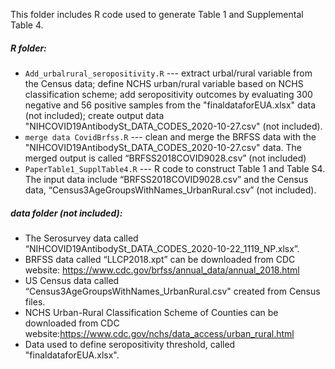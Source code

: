 This folder includes R code used to generate Table 1 and Supplemental Table 4. 


##### R folder:
- `Add_urbalrural_seropositivity.R` --- extract urbal/rural variable from the Census data; define NCHS urban/rural variable based on NCHS classification scheme; add seropositivity outcomes by evaluating 300 negative and 56 positive samples from the "finaldataforEUA.xlsx" data (not included); create output data "NIHCOVID19AntibodySt_DATA_CODES_2020-10-27.csv" (not included).
-	`merge data CovidBrfss.R` --- clean and merge the BRFSS data with the "NIHCOVID19AntibodySt_DATA_CODES_2020-10-27.csv" data. The merged output is called “BRFSS2018COVID9028.csv” (not included)
-	`PaperTable1_SupplTable4.R` --- R code to construct Table 1 and Table S4. The input data include “BRFSS2018COVID9028.csv” and the Census data, “Census3AgeGroupsWithNames_UrbanRural.csv” (not included).

##### data folder (not included):
- The Serosurvey data called “NIHCOVID19AntibodySt_DATA_CODES_2020-10-22_1119_NP.xlsx”. 
-	BRFSS data called “LLCP2018.xpt” can be downloaded from CDC website: https://www.cdc.gov/brfss/annual_data/annual_2018.html
-	US Census data called “Census3AgeGroupsWithNames_UrbanRural.csv" created from Census files.  
-	NCHS Urban-Rural Classification Scheme of Counties can be downloaded from CDC website:https://www.cdc.gov/nchs/data_access/urban_rural.html
-	Data used to define seropositivity threshold, called "finaldataforEUA.xlsx".
